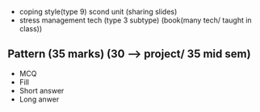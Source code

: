-   coping style(type 9) scond unit (sharing slides)
-   stress management tech (type 3 subtype) (book(many tech/ taught in class))

## Pattern (35 marks) (30 --> project/ 35 mid sem)

-   MCQ
-   Fill
-   Short answer
-   Long anwer
